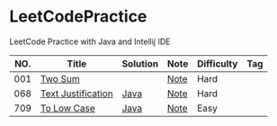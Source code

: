 # LeetCodePractice
LeetCode Practice with Java and Intellij IDE

|NO.|Title|Solution|Note|Difficulty|Tag|
|---|-----|--------|----|----------|---|
|001|[Two Sum](https://leetcode.com/problems/two-sum/)||[Note](Note/001.%20Two%20Sum)|Hard||
|068|[Text Justification](https://leetcode.com/problems/text-justification/)|[Java](src/Text_Justification_68.java)|[Note](Note/068.%20Text%20Justification)|Hard||
|709|[To Low Case](https://leetcode.com/problems/to-lower-case/)|[Java](src/ToLowerCase_709.java)|[Note](Note/709.%20To%20Lower%20Case)|Easy||
